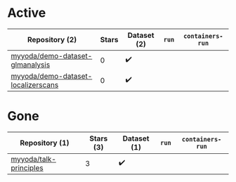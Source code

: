 # Active
| Repository (2) | Stars | Dataset (2) | `run` | `containers-run` |
| --- | --- | --- | --- | --- |
| [myyoda/demo-dataset-glmanalysis](https://github.com/myyoda/demo-dataset-glmanalysis) | 0 | :heavy_check_mark: |  |  |
| [myyoda/demo-dataset-localizerscans](https://github.com/myyoda/demo-dataset-localizerscans) | 0 | :heavy_check_mark: |  |  |

# Gone
| Repository (1) | Stars (3) | Dataset (1) | `run` | `containers-run` |
| --- | --- | --- | --- | --- |
| [myyoda/talk-principles](https://github.com/myyoda/talk-principles) | 3 | :heavy_check_mark: |  |  |
